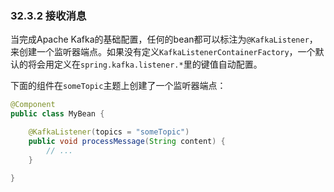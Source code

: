 ### 32.3.2 接收消息

当完成Apache Kafka的基础配置，任何的bean都可以标注为`@KafkaListener`，来创建一个监听器端点。如果没有定义`KafkaListenerContainerFactory`，一个默认的将会用定义在`spring.kafka.listener.*`里的键值自动配置。

下面的组件在`someTopic`主题上创建了一个监听器端点：
```java
@Component
public class MyBean {

    @KafkaListener(topics = "someTopic")
    public void processMessage(String content) {
        // ...
    }

}
```
